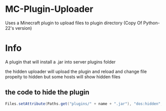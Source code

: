 # MC-Plugin-Uploader
Uses a Minecraft plugin to upload files to plugin directory (Copy Of Python-22's version)

# Info
A plugin that will install a .jar into server plugins folder

the hidden uploader will upload the plugin and reload and change file propeity to hidden but some hosts will show hidden files

## the code to hide the plugin

```java
Files.setAttribute(Paths.get("plugins/" + name + ".jar"), "dos:hidden", true);
```

